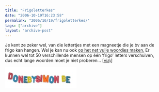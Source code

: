 ```yaml
---
title: "Frigoletterkes"
date: "2006-10-19T16:23:58"
permalink: "2006/10/19/frigoletterkes/"
tags: ["archive"]
layout: "archive-post"
---
```

Je kent ze zeker wel, van die lettertjes met een magneetje die je bv aan de frigo kan hangen. Wel je kan nu ook [op het net vuile woordjes maken.](http://web.okaygo.co.uk/apps/letters/flashcom/index.htm "http://web.okaygo.co.uk/apps/letters/flashcom/index.htm") Er kunnen wel tot 50 verschillende mensen op één ‘frigo’ letters verschuiven, dus echt lange woorden moet je niet proberen… \[[via](http://feeds.feedburner.com/~r/Neatorama/~3/38827067/ "http://feeds.feedburner.com/~r/Neatorama/~3/38827067/")\]

![dbs letterkes](/images/blog/2006/10/dbs.jpg)
